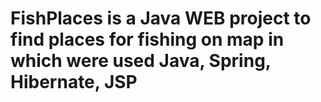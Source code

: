 # FishPlaces is a Java WEB project to find places for fishing on map in which were used Java, Spring, Hibernate, JSP
